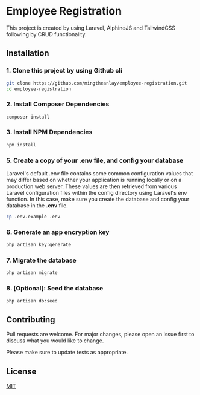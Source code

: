 # Employee Registration

This project is created by using Laravel, AlphineJS and TailwindCSS following by CRUD functionality.

## Installation

### 1. Clone this project by using Github cli

```bash
git clone https://github.com/mingtheanlay/employee-registration.git
cd employee-registration
```

### 2. Install Composer Dependencies

```bash
composer install
```

### 3. Install NPM Dependencies

```bash
npm install
```


### 5. Create a copy of your .env file, and config your database

Laravel's default .env file contains some common configuration values that may differ based on whether your application is running locally or on a production web server. These values are then retrieved from various Laravel configuration files within the config directory using Laravel's env function. In this case, make sure you create the database and config your database in the **.env** file.

```bash
cp .env.example .env
```

### 6. Generate an app encryption key

```bash
php artisan key:generate
```

### 7. Migrate the database

```bash
php artisan migrate
```

### 8. [Optional]: Seed the database

```bash
php artisan db:seed
```

## Contributing
Pull requests are welcome. For major changes, please open an issue first to discuss what you would like to change.

Please make sure to update tests as appropriate.

## License
[MIT](https://choosealicense.com/licenses/mit/)
